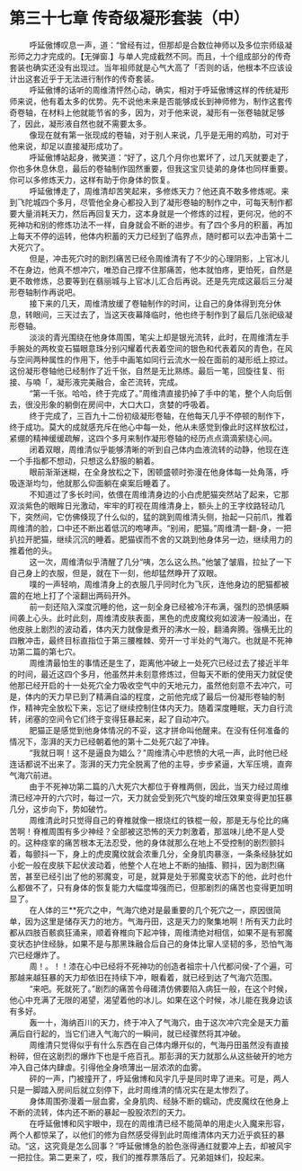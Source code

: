 <h1>第三十七章 传奇级凝形套装（中）</h1>
<div id="content">&nbsp&nbsp&nbsp&nbsp&nbsp&nbsp&nbsp&nbsp
 呼延傲博叹息一声，道：“曾经有过，但那却是合数位神师以及多位宗师级凝形师之力才完成的。【无弹窗.】与单人完成截然不同。而且，十个组成部分的传奇套装也确实还没有出现过。当年祖师就是心气大高了「否则的话，他根本不应该设计出这套近乎于无法进行制作的传奇套装。
 <br/>&nbsp&nbsp&nbsp&nbsp&nbsp&nbsp&nbsp&nbsp
 呼延傲博的话听的周维清怦然心动，确实，相对于呼延傲博这样的传统凝形师来说，他有着太多的优势。先不说他未来是否能够成长到神师修为，制作这套传奇卷轴，在材料上他就能节省的多，因为，对于他来说，凝形有一张卷轴就足够了，因此，凝形液自然也就不需要太多。
 <br/>&nbsp&nbsp&nbsp&nbsp&nbsp&nbsp&nbsp&nbsp
 像现在就有第一张现成的卷轴，对于别人来说，几乎是无用的鸡肋，可对于他来说，却足以直接凝形成功了。
 <br/>&nbsp&nbsp&nbsp&nbsp&nbsp&nbsp&nbsp&nbsp
 呼延傲博站起身，微笑道：“好了，这几个月你也累坏了，过几天就要走了，你也多休息休息，最后的卷轴制作固然重要，但我这宝贝徒弟的身体也同样重要。你可以多修炼天力，这样有助于你身体的恢复。
 <br/>&nbsp&nbsp&nbsp&nbsp&nbsp&nbsp&nbsp&nbsp
 呼延傲博走了，周维清却苦笑起来，多修炼天力？他还真不敢多修炼呢。来到飞陀城四个多月，尽管他全身心都投入到了凝形卷轴的制作之中，可每天制作都要大量消耗天力，然后再回复天力，这本身就是一个修炼的过程，更何况，他的不死神功和别的修炼功法不一样，自身就会不断的进步。有了四个多月的积蓄，再加上每天不停的运转，他体内积蓄的天力已经到了临界点，随时都可以去冲击第十二大死穴了。
 <br/>&nbsp&nbsp&nbsp&nbsp&nbsp&nbsp&nbsp&nbsp
 但是，冲击死穴时的剧烈痛苦已经令周维清有了不少的心理阴影，上官冰儿不在身边，他真不想冲穴，唯恐自己撑不住那痛苦，他本就怕疼，更怕死，自然是更不敢修炼，总要等到在翡丽城与上官冰儿汇合后再说。还是先完成这最后三分凝形卷轴制作再说吧。
 <br/>&nbsp&nbsp&nbsp&nbsp&nbsp&nbsp&nbsp&nbsp
 接下来的几天，周维清放缓了卷轴制作的时间，让自己的身体得到充分休息，转眼间，三天过去了，当这天夜幕降临时，他也终于制作到了最后几张祀级凝形卷轴。
 <br/>&nbsp&nbsp&nbsp&nbsp&nbsp&nbsp&nbsp&nbsp
 淡淡的青光围绕在他身体周围，笔尖上却是银光流转，此时，在周维清左手手腕处的两枚变石猫眼意珠分别闪耀着代表着空间的银色和代表着风的青色，在风与空间两种属性的作用下，他手中画笔如同行云流水一般在面前的凝形纸上掠过。这份凝形卷轴他已经制作了近千张，自然是无比熟练。最后一笔，回旋往复、衔接、与喃「，凝形液完美融合，金芒流转，完成。
 <br/>&nbsp&nbsp&nbsp&nbsp&nbsp&nbsp&nbsp&nbsp
 “第一千张。哈哈，终于完成了。”周维清直接扔掉了手中的笔，整个人向后倒去，很没形象的躺倒在房间中，大口大口，贪婪的呼吸着。
 <br/>&nbsp&nbsp&nbsp&nbsp&nbsp&nbsp&nbsp&nbsp
 终于完成了，三百九十二份初级凝形卷轴，在他每天几乎不停顿的制作下，终于成功。莫大的成就感充斥在他心中每一处，他从未感觉到像此时这样放松过，紧绷的精神缓缓疏解，这四个多月来制作凝形卷轴的经历点点滴滴萦绕心间。
 <br/>&nbsp&nbsp&nbsp&nbsp&nbsp&nbsp&nbsp&nbsp
 闭着双眼，周维清似乎能够清晰的听到自己体内血液流转的动静，他现在连一个手指都不想动，只想这么舒服的躺着。
 <br/>&nbsp&nbsp&nbsp&nbsp&nbsp&nbsp&nbsp&nbsp
 眼前渐渐迷糊，在全身放松之下，困顿盛顿时弥漫在他身体每一处角落，呼吸逐渐均匀，他就那么仰面躺在桌案后睡着了。
 <br/>&nbsp&nbsp&nbsp&nbsp&nbsp&nbsp&nbsp&nbsp
 不知道过了多长时间，依偎在周维清身边的小白虎肥猫突然站了起来，它那双淡紫色的眼眸日光激动，牢牢的盯视在周维清身上，额头上的王字纹路轻动几下，突然间，它仿佛倏现了什么似的，猛的跳到周维清头侧，抬起一只前爪，推着周维清的脸，口中还不断出着低沉的咆哮声。“别闹，肥猫。”周维清一翻-身，一把扒拉开肥猫，继续沉沉的睡着。肥猫锲而不舍的又跳到他身体另一边，继续用力的推着他的头。
 <br/>&nbsp&nbsp&nbsp&nbsp&nbsp&nbsp&nbsp&nbsp
 这一次，周维清似乎清醒了几分“咦，怎么这么热。”他皱了皱眉，拉扯了一下自己身上的衣服，但是，就在下一刻，他却猛然睁开了双眼。
 <br/>&nbsp&nbsp&nbsp&nbsp&nbsp&nbsp&nbsp&nbsp
 噗的一声轻响，周维清身上的衣服几乎同时化为飞灰，连他身边的肥猫都被震的在地上打了个滚翻出两码开外。
 <br/>&nbsp&nbsp&nbsp&nbsp&nbsp&nbsp&nbsp&nbsp
 前一刻还陷入深度沉睡的他，这一刻全身已经被冷汗布满，强烈的恐惧感瞬间袭上心头。此时此刻，周维清皮肤表面，黑色的虎皮魔纹宛如波涛一般涌出，在他皮肤上剧烈的波动着，体内天力就像是煮开的沸水一般，翻涌奔腾。强横无比的四散冲击，最终目标直指位于第三腰椎棘、旁开一寸半处的气海穴。也就是不死神功第二篇的第七穴。
 <br/>&nbsp&nbsp&nbsp&nbsp&nbsp&nbsp&nbsp&nbsp
 周维清最怕生的事情还是生了，距离他冲破上一处死穴已经过去了接近半年的时间，最近这四个多月，他虽然并未刻意修炼过，但每天不断的使用天力就促使他那已经开启的十一处死穴全力吸收空气中的天地元力，虽然他刻意不去冲穴，可是，体内的天力早已到了精满自溢的程度，之前他完成了最后一份凝形卷轴的制作，精神完全放松下来，忘记了继续控制住体内天力。随着深度睡眠，天力自行流转，闭塞的空间令它们终于变得狂暴起来，起了自动冲穴。
 <br/>&nbsp&nbsp&nbsp&nbsp&nbsp&nbsp&nbsp&nbsp
 肥猫正是感觉到他身体情况的不妥，这才拼命叫他醒来。在没有任何准备的情况下，澎湃的天力已经朝着他的第十二处死穴起了冲锋。
 <br/>&nbsp&nbsp&nbsp&nbsp&nbsp&nbsp&nbsp&nbsp
 “我就日啊！这不是逼良为娼么？”周维清心中悲愤的大吼一声，此时他已经连话都说不出来了。澎湃的天力完全脱离了他的主导，步步紧逼，大军压境，直奔气海穴前进。
 <br/>&nbsp&nbsp&nbsp&nbsp&nbsp&nbsp&nbsp&nbsp
 由于不死神功第二篇的八大死穴大都位于脊椎两侧，因此，当天力经过周维清已经冲开的六穴时，每过一穴，天力就会受到死穴气旋的增压效果变得更加狂暴几分，这步向下，势如破竹。
 <br/>&nbsp&nbsp&nbsp&nbsp&nbsp&nbsp&nbsp&nbsp
 周维清此时只觉得自己的脊椎就像一根烧红的铁棍一般，那是无与伦比的痛苦啊！脊椎周围有多少神经？全部被这恐怖的天力刺激着，那滋味儿绝不是人受的。这种痉挛的痛苦根本无法忍受，他的身体就那么在地上不受控制的剧烈颤抖着，每颤抖一下，身上的虎皮魔纹就会浓重几分，全身肌肉暴涨，一条条经脉犹如小蛇一般在皮肤下起伏波动着，他整个人在地上不断的抽搐、颢抖，因为剧烈痛苦，甚至已经引出了他的邪魔变，可是，就算是处于邪魔变状态下的他，此时也什么都做不了，只有身体的恢复能力大幅度埠强而已，但那剧烈的痛苦也变得更加明显了。
 <br/>&nbsp&nbsp&nbsp&nbsp&nbsp&nbsp&nbsp&nbsp
 在人体的三**死穴之中，气海穴绝对是最重要的几个死穴之一，原因很简单，因为这里是储存天力的地方。气海丹田，这是天力的聚集地啊！所有天力此时都从四肢百骸疯狂涌来，顺着脊椎向下起冲锋，周维清绝对相信，如果不是有邪魔变状态护住经脉，如果不是与那黑珠融合后自己的身体比窜人坚韧的多，恐怕气海穴已经爆炸了。
 <br/>&nbsp&nbsp&nbsp&nbsp&nbsp&nbsp&nbsp&nbsp
 周！。！！漆在心中已经将不死神功的创造者祖宗十八代都问侯-了个遍，可那越来越狂暴的天力却依旧在持续下冲，眼看着，就已经到达了气海穴范围。
 <br/>&nbsp&nbsp&nbsp&nbsp&nbsp&nbsp&nbsp&nbsp
 “来吧。死就死了。”剧烈的痛苦令母碓清仿佛要陷入病狂一般，在这个时候，他心中充满了无限的渴望，渴望着他的冰儿。如果在这个时候，冰儿能在我身边该有多好。
 <br/>&nbsp&nbsp&nbsp&nbsp&nbsp&nbsp&nbsp&nbsp
 轰一十，海纳百川的天力，终于冲入了气海穴，由于这次冲穴完全是天力蓄满后自行起的，当它们进入气海穴的一瞬间，就已经骤然将其冲破。
 <br/>&nbsp&nbsp&nbsp&nbsp&nbsp&nbsp&nbsp&nbsp
 周维清只觉得似乎有什么东西在自己体内爆开似的，气海丹田虽然没有直接粉碎，但在这剧烈的爆炸下也是千疮百孔。那彭湃的天力就那么从这些破开的地方冲入自己体内肆虐。引得他全身喷薄出一层浓浓的血雾。
 <br/>&nbsp&nbsp&nbsp&nbsp&nbsp&nbsp&nbsp&nbsp
 砰的一声，门被撞开了，呼延傲博和风宇几乎是同时卑了进来。可是，两人只是一脚踏入房间后就立刻停下，此时周维清的情况实在是太惨烈了。
 <br/>&nbsp&nbsp&nbsp&nbsp&nbsp&nbsp&nbsp&nbsp
 身体周围弥漫着一层血雾，全身肌肉、经脉不断的蠕动，虎皮魔纹在他身上不断的流转，体内还不断的暴起一股股浓烈的天力。
 <br/>&nbsp&nbsp&nbsp&nbsp&nbsp&nbsp&nbsp&nbsp
 在呼延傲博和风宇眼中，现在的周维清已经不能简单的用走火入魔来形容，两个人都惊呆了，以他们的修为自然感受得到此时周维清体内天力近乎疯狂的暴动。“这，这究竟是怎么回事？”呼延傲博急的脸色涨得通红就要冲上去，却被风宇一把拉住。第二更来了，哎，我们的推荐票落后了。兄弟姐妹们，投起来。
 <br/>&nbsp&nbsp&nbsp&nbsp&nbsp&nbsp&nbsp&nbsp
 <br/>&nbsp&nbsp&nbsp&nbsp&nbsp&nbsp&nbsp&nbsp
</div>
